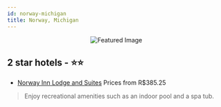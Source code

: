 ```yaml
---
id: norway-michigan
title: Norway, Michigan
---
```


<center><img src="https://i.travelapi.com/hotels/1000000/700000/695600/695581/e56d5dd2_z.jpg" alt="Featured Image" /></center>


##  2 star hotels - ⭐️⭐️

-    [Norway Inn Lodge and Suites](https://us.hurb.com/br/hotels/norway/norway-inn-lodge-and-suites-JNP-JP108200?cmp=18055) Prices from R$385.25
   > Enjoy recreational amenities such as an indoor pool and a spa tub.
